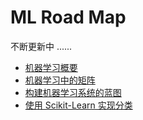 # ML Road Map

不断更新中 ......
- [机器学习概要](https://www.cnblogs.com/q735613050/p/9463438.html)
- [机器学习中的矩阵](https://www.jianshu.com/p/9ee13a7816cb)
- [构建机器学习系统的蓝图](https://nbviewer.jupyter.org/github/q735613050/AI/blob/master/ML/概要.ipynb)
- [使用 Scikit-Learn 实现分类](https://nbviewer.jupyter.org/github/q735613050/AI/blob/master/ML/使用%20Scikit-Learn%20实现分类.ipynb)
